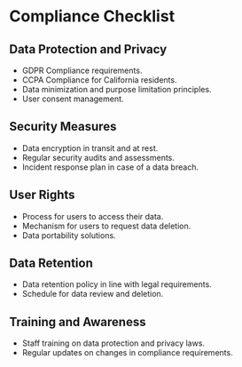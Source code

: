 # Compliance Checklist

## Data Protection and Privacy

- GDPR Compliance requirements.
- CCPA Compliance for California residents.
- Data minimization and purpose limitation principles.
- User consent management.

## Security Measures

- Data encryption in transit and at rest.
- Regular security audits and assessments.
- Incident response plan in case of a data breach.

## User Rights

- Process for users to access their data.
- Mechanism for users to request data deletion.
- Data portability solutions.

## Data Retention

- Data retention policy in line with legal requirements.
- Schedule for data review and deletion.

## Training and Awareness

- Staff training on data protection and privacy laws.
- Regular updates on changes in compliance requirements.
